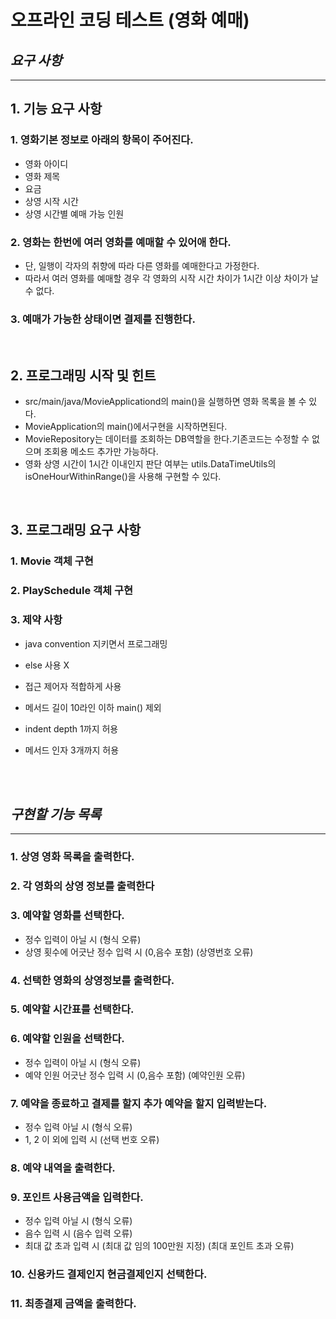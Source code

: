 # 오프라인 코딩 테스트 (영화 예매)
## *요구 사항*
---------------------------------------------
## 1. 기능 요구 사항
### 1. 영화기본 정보로 아래의 항목이 주어진다.
 - 영화 아이디
 - 영화 제목
 - 요금
 - 상영 시작 시간
 - 상영 시간별 예매 가능 인원
### 2. 영화는 한번에 여러 영화를 예매할 수 있어애 한다.
 - 단, 일행이 각자의 취향에 따라 다른 영화를 예매한다고 가정한다.
 - 따라서 여러 영화를 예매할 경우 각 영화의 시작 시간 차이가 1시간 이상 차이가 날 수 없다.
### 3. 예매가 가능한 상태이면 결제를 진행한다.

<br/>

## 2. 프로그래밍 시작 및 힌트
 - src/main/java/MovieApplicationd의 main()을 실행하면 영화 목록을 볼 수 있다.
 - MovieApplication의 main()에서구현을 시작하면된다. 
 - MovieRepository는 데이터를 조회하는 DB역할을 한다.기존코드는 수정할 수 없으며 조회용 메소드 추가만 가능하다.
 - 영화 상영 시간이 1시간 이내인지 판단 여부는 utils.DataTimeUtils의 isOneHourWithinRange()을 사용해 구현할 수 있다.
 
<br/>

 ## 3. 프로그래밍 요구 사항
  ### 1. Movie 객체 구현
  ### 2. PlaySchedule 객체 구현
  ### 3. 제약 사항
  - java convention 지키면서 프로그래밍
  - else 사용 X
  - 접근 제어자 적합하게 사용
  - 메서드 길이 10라인 이하 main() 제외
  - indent depth 1까지 허용
  - 메서드 인자 3개까지 허용
    
    
    <br/>
    <br/>
    
    
## *구현할 기능 목록*
---------------------------------------------
### 1. 상영 영화 목록을 출력한다.
### 2. 각 영화의 상영 정보를 출력한다
### 3. 예약할 영화를 선택한다.
 - 정수 입력이 아닐 시 (형식 오류)
 - 상영 횟수에 어긋난 정수 입력 시 (0,음수 포함) (상영번호 오류)
### 4. 선택한 영화의 상영정보를 출력한다.
### 5. 예약할 시간표를 선택한다.
### 6. 예약할 인원을 선택한다. 
 - 정수 입력이 아닐 시 (형식 오류)
 - 예약 인원 어긋난 정수 입력 시 (0,음수 포함) (예약인원 오류)
### 7. 예약을 종료하고 결제를 할지 추가 예약을 할지 입력받는다.
 - 정수 입력 아닐 시 (형식 오류)
 - 1, 2 이 외에 입력 시 (선택 번호 오류)
### 8. 예약 내역을 출력한다.
### 9. 포인트 사용금액을 입력한다.
 - 정수 입력 아닐 시 (형식 오류)
 - 음수 입력 시 (음수 입력 오류)
 - 최대 값 초과 입력 시 (최대 값 임의 100만원 지정) (최대 포인트 초과 오류)
### 10. 신용카드 결제인지 현금결제인지 선택한다.
### 11. 최종결제 금액을 출력한다.
    
    
    
